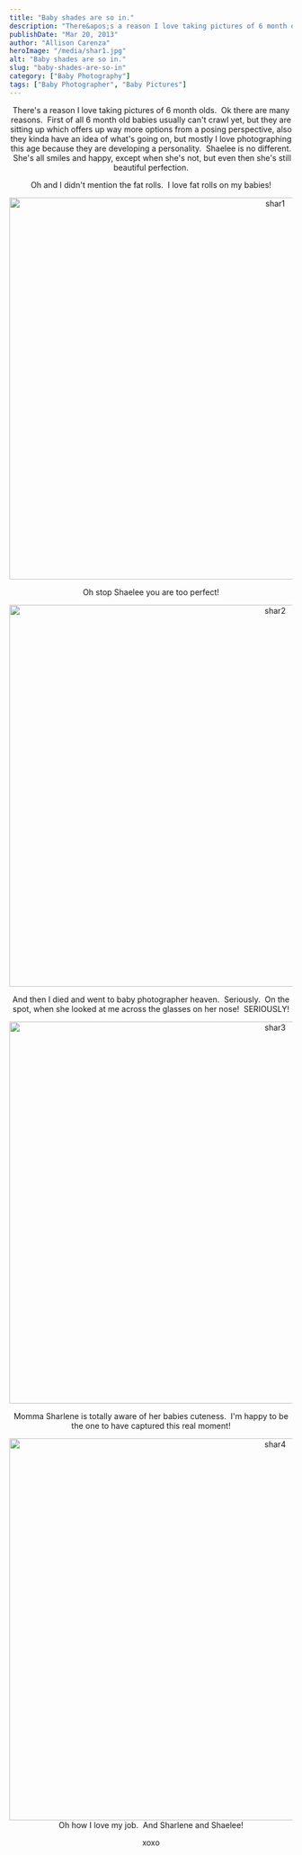```yaml
---
title: "Baby shades are so in."
description: "There&apos;s a reason I love taking pictures of 6 month olds.  Ok there are many reasons.  First of all 6 "
publishDate: "Mar 20, 2013"
author: "Allison Carenza"
heroImage: "/media/shar1.jpg"
alt: "Baby shades are so in."
slug: "baby-shades-are-so-in"
category: ["Baby Photography"]
tags: ["Baby Photographer", "Baby Pictures"]
---
```


<p style="text-align: center;">
<p style="text-align: center;">There&apos;s a reason I love taking pictures of 6 month olds.  Ok there are many reasons.  First of all 6 month old babies usually can&apos;t crawl yet, but they are sitting up which offers up way more options from a posing perspective, also they kinda have an idea of what&apos;s going on, but mostly I love photographing this age because they are developing a personality.  Shaelee is no different.  She&apos;s all smiles and happy, except when she&apos;s not, but even then she&apos;s still beautiful perfection.</p>
<p style="text-align: center;">Oh and I didn&apos;t mention the fat rolls.  I love fat rolls on my babies!</p>
<p style="text-align: center;"><img class="aligncenter size-full wp-image-4733" alt="shar1" src="/media/shar1.jpg" width="930" height="680"   /></p>
<p style="text-align: center;">Oh stop Shaelee you are too perfect!</p>
<p style="text-align: center;"><img class="aligncenter size-full wp-image-4734" alt="shar2" src="/media/shar2.jpg" width="930" height="680"   /></p>
<p style="text-align: center;">And then I died and went to baby photographer heaven.  Seriously.  On the spot, when she looked at me across the glasses on her nose!  SERIOUSLY!</p>
<p style="text-align: center;"><img class="aligncenter size-full wp-image-4735" alt="shar3" src="/media/shar3.jpg" width="930" height="680"   /></p>
<p style="text-align: center;">Momma Sharlene is totally aware of her babies cuteness.  I&apos;m happy to be the one to have captured this real moment!</p>
<p style="text-align: center;"><img class="aligncenter size-full wp-image-4736" alt="shar4" src="/media/shar4.jpg" width="930" height="680"   />Oh how I love my job.  And Sharlene and Shaelee!</p>
<p style="text-align: center;">xoxo</p>
